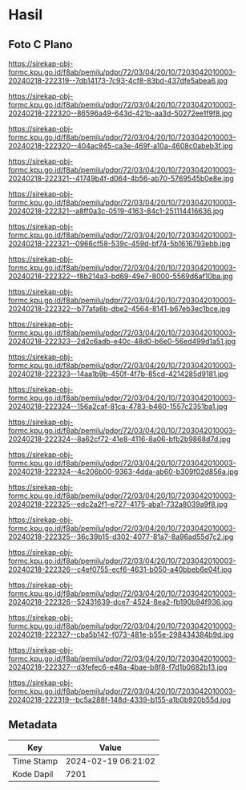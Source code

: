 # Hasil

## Foto C Plano

https://sirekap-obj-formc.kpu.go.id/f8ab/pemilu/pdpr/72/03/04/20/10/7203042010003-20240218-222319--7db14173-7c93-4cf8-83bd-437dfe5abea6.jpg

https://sirekap-obj-formc.kpu.go.id/f8ab/pemilu/pdpr/72/03/04/20/10/7203042010003-20240218-222320--86596a49-643d-421b-aa3d-50272ee1f9f8.jpg

https://sirekap-obj-formc.kpu.go.id/f8ab/pemilu/pdpr/72/03/04/20/10/7203042010003-20240218-222320--404ac945-ca3e-469f-a10a-4608c0abeb3f.jpg

https://sirekap-obj-formc.kpu.go.id/f8ab/pemilu/pdpr/72/03/04/20/10/7203042010003-20240218-222321--41749b4f-d064-4b56-ab70-5769545b0e8e.jpg

https://sirekap-obj-formc.kpu.go.id/f8ab/pemilu/pdpr/72/03/04/20/10/7203042010003-20240218-222321--a8ff0a3c-0519-4163-84c1-251114416636.jpg

https://sirekap-obj-formc.kpu.go.id/f8ab/pemilu/pdpr/72/03/04/20/10/7203042010003-20240218-222321--0966cf58-539c-459d-bf74-5b1616793ebb.jpg

https://sirekap-obj-formc.kpu.go.id/f8ab/pemilu/pdpr/72/03/04/20/10/7203042010003-20240218-222322--f8b214a3-bd69-49e7-8000-5569d6af10ba.jpg

https://sirekap-obj-formc.kpu.go.id/f8ab/pemilu/pdpr/72/03/04/20/10/7203042010003-20240218-222322--b77afa6b-dbe2-4564-8141-b67eb3ec1bce.jpg

https://sirekap-obj-formc.kpu.go.id/f8ab/pemilu/pdpr/72/03/04/20/10/7203042010003-20240218-222323--2d2c6adb-e40c-48d0-b6e0-56ed499d1a51.jpg

https://sirekap-obj-formc.kpu.go.id/f8ab/pemilu/pdpr/72/03/04/20/10/7203042010003-20240218-222323--14aa1b9b-450f-4f7b-85cd-4214285d9181.jpg

https://sirekap-obj-formc.kpu.go.id/f8ab/pemilu/pdpr/72/03/04/20/10/7203042010003-20240218-222324--156a2caf-81ca-4783-b460-1557c2351ba1.jpg

https://sirekap-obj-formc.kpu.go.id/f8ab/pemilu/pdpr/72/03/04/20/10/7203042010003-20240218-222324--8a62cf72-41e8-4116-8a06-bfb2b9868d7d.jpg

https://sirekap-obj-formc.kpu.go.id/f8ab/pemilu/pdpr/72/03/04/20/10/7203042010003-20240218-222324--4c206b00-9363-4dda-ab60-b309f02d856a.jpg

https://sirekap-obj-formc.kpu.go.id/f8ab/pemilu/pdpr/72/03/04/20/10/7203042010003-20240218-222325--edc2a2f1-e727-4175-aba1-732a8039a9f8.jpg

https://sirekap-obj-formc.kpu.go.id/f8ab/pemilu/pdpr/72/03/04/20/10/7203042010003-20240218-222325--36c39b15-d302-4077-81a7-8a96ad55d7c2.jpg

https://sirekap-obj-formc.kpu.go.id/f8ab/pemilu/pdpr/72/03/04/20/10/7203042010003-20240218-222326--c4ef0755-ecf6-4631-b050-a40bbeb6e04f.jpg

https://sirekap-obj-formc.kpu.go.id/f8ab/pemilu/pdpr/72/03/04/20/10/7203042010003-20240218-222326--52431639-dce7-4524-8ea2-fb190b94f936.jpg

https://sirekap-obj-formc.kpu.go.id/f8ab/pemilu/pdpr/72/03/04/20/10/7203042010003-20240218-222327--cba5b142-f073-481e-b55e-298434384b9d.jpg

https://sirekap-obj-formc.kpu.go.id/f8ab/pemilu/pdpr/72/03/04/20/10/7203042010003-20240218-222327--d3fefec6-e48a-4bae-b8f8-f7d1b0682b13.jpg

https://sirekap-obj-formc.kpu.go.id/f8ab/pemilu/pdpr/72/03/04/20/10/7203042010003-20240218-222319--bc5a288f-148d-4339-b155-a1b0b920b55d.jpg


## Metadata

| Key        | Value               |
| ---------- | ------------------- |
| Time Stamp | 2024-02-19 06:21:02 |
| Kode Dapil | 7201                |



